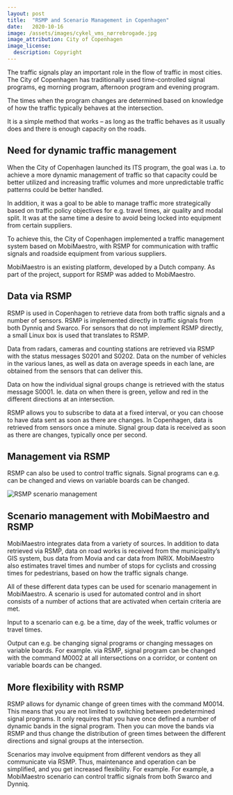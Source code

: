 ```yaml
---
layout: post
title:  "RSMP and Scenario Management in Copenhagen"
date:   2020-10-16
image: /assets/images/cykel_vms_nørrebrogade.jpg
image_attribution: City of Copenhagen
image_license:
  description: Copyright
---
```


The traffic signals play an important role in the flow of traffic in most cities. The City of Copenhagen has traditionally used time-controlled signal programs, eg morning program, afternoon program and evening program.

The times when the program changes are determined based on knowledge of how the traffic typically behaves at the intersection.

It is a simple method that works – as long as the traffic behaves as it usually does and there is enough capacity on the roads.

## Need for dynamic traffic management

When the City of Copenhagen launched its ITS program, the goal was i.a. to achieve a more dynamic management of traffic so that capacity could be better utilized and increasing traffic volumes and more unpredictable traffic patterns could be better handled.

In addition, it was a goal to be able to manage traffic more strategically based on traffic policy objectives for e.g. travel times, air quality and modal split. It was at the same time a desire to avoid being locked into equipment from certain suppliers.

To achieve this, the City of Copenhagen implemented a traffic management system based on MobiMaestro, with RSMP for communication with traffic signals and roadside equipment from various suppliers.

MobiMaestro is an existing platform, developed by a Dutch company. As part of the project, support for RSMP was added to MobiMaestro.

## Data via RSMP
RSMP is used in Copenhagen to retrieve data from both traffic signals and a number of sensors. RSMP is implemented directly in traffic signals from both Dynniq and Swarco. For sensors that do not implement RSMP directly, a small Linux box is used that translates to RSMP.

Data from radars, cameras and counting stations are retrieved via RSMP with the status messages S0201 and S0202. Data on the number of vehicles in the various lanes, as well as data on average speeds in each lane, are obtained from the sensors that can deliver this.

Data on how the individual signal groups change is retrieved with the status message S0001. Ie. data on when there is green, yellow and red in the different directions at an intersection.

RSMP allows you to subscribe to data at a fixed interval, or you can choose to have data sent as soon as there are changes. In Copenhagen, data is retrieved from sensors once a minute. Signal group data is received as soon as there are changes, typically once per second.

## Management via RSMP
RSMP can also be used to control traffic signals. Signal programs can e.g. can be changed and views on variable boards can be changed.

![RSMP scenario management](/assets/images/management_via_rsmp.png)

## Scenario management with MobiMaestro and RSMP
MobiMaestro integrates data from a variety of sources. In addition to data retrieved via RSMP, data on road works is received from the municipality’s GIS system, bus data from Movia and car data from INRIX. MobiMaestro also estimates travel times and number of stops for cyclists and crossing times for pedestrians, based on how the traffic signals change.

All of these different data types can be used for scenario management in MobiMaestro. A scenario is used for automated control and in short consists of a number of actions that are activated when certain criteria are met.

Input to a scenario can e.g. be a time, day of the week, traffic volumes or travel times.

Output can e.g. be changing signal programs or changing messages on variable boards. For example. via RSMP, signal program can be changed with the command M0002 at all intersections on a corridor, or content on variable boards can be changed.

## More flexibility with RSMP
RSMP allows for dynamic change of green times with the command M0014. This means that you are not limited to switching between predetermined signal programs. It only requires that you have once defined a number of dynamic bands in the signal program. Then you can move the bands via RSMP and thus change the distribution of green times between the different directions and signal groups at the intersection.

Scenarios may involve equipment from different vendors as they all communicate via RSMP. Thus, maintenance and operation can be simplified, and you get increased flexibility. For example. For example, a MobiMaestro scenario can control traffic signals from both Swarco and Dynniq.
